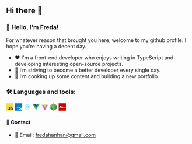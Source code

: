 ## Hi there 👋

<!--
**FredaFei/FredaFei** is a ✨ _special_ ✨ repository because its `README.md` (this file) appears on your GitHub profile.

Here are some ideas to get you started:

- 🔭 I’m currently working on ...
- 🌱 I’m currently learning ...
- 👯 I’m looking to collaborate on ...
- 🤔 I’m looking for help with ...
- 💬 Ask me about ...
- 📫 How to reach me: ...
- 😄 Pronouns: ...
- ⚡ Fun fact: ...
-->

### 👋 Hello, I'm Freda!

For whatever reason that brought you here, welcome to my github profile. I hope you're having a decent day.
- ❤️ I'm a front-end developer who enjoys writing in TypeScript and developing interesting open-source projects.
- 🌱 I’m striving to become a better developer every single day.
- 🥘 I’m cooking up some content and building a new portfolio.

### 🛠 Languages and tools: 
<code><img height="20" alt="javascript" src="https://raw.githubusercontent.com/github/explore/80688e429a7d4ef2fca1e82350fe8e3517d3494d/topics/javascript/javascript.png"></code>
<code><img height="20" alt="typescript" src="https://raw.githubusercontent.com/github/explore/80688e429a7d4ef2fca1e82350fe8e3517d3494d/topics/typescript/typescript.png"></code>
<code><img height="20" alt="react" src="https://raw.githubusercontent.com/github/explore/80688e429a7d4ef2fca1e82350fe8e3517d3494d/topics/react/react.png"></code>
<code><img height="20" alt="vue" src="https://raw.githubusercontent.com/github/explore/5c058a388828bb5fde0bcafd4bc867b5bb3f26f3/topics/vue/vue.png"></code>
<code><img height="20" alt="vite" src="https://raw.githubusercontent.com/github/explore/80688e429a7d4ef2fca1e82350fe8e3517d3494d/topics/vite/vite.png"></code>
<code><img height="20" alt="nodejs" src="https://raw.githubusercontent.com/github/explore/80688e429a7d4ef2fca1e82350fe8e3517d3494d/topics/nodejs/nodejs.png"></code> 
<code><img height="20" alt="rails" src="https://raw.githubusercontent.com/github/explore/80688e429a7d4ef2fca1e82350fe8e3517d3494d/topics/rails/rails.png"></code> 

#### 💬 Contact
- 📧 Email: [fredahanhan@gmail.com](mailto:fredahanhan@gmail.com)
<!-- - 🌐 portfolio: [your-portfolio.com](https://your-portfolio.com) -->

<!-- 添加项目卡片 -->
<!-- 
### 🚧 Recent Projects
[![astro-blog](https://github-readme-stats.vercel.app/api/pin/?username=FredaFei&repo=astro-blog&theme=radical)](https://github.com/FredaFei/astro-blog)
[![peach ](https://github-readme-stats.vercel.app/api/pin/?username=FredaFei&repo=peach&theme=radical)](https://github.com/FredaFei/peach)
[![tomato-ruby](https://github-readme-stats.vercel.app/api/pin/?username=FredaFei&repo=tomato-ruby&theme=radical)](https://github.com/FredaFei/tomato-ruby)
-->
<!-- 添加活动日历 -->
<!-- ![GitHub 活动日历](https://github-readme-activity-graph.vercel.app/graph?username=FredaFei&theme=react-dark) -->
